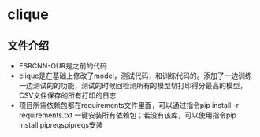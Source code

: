 # clique
## 文件介绍
 - FSRCNN-OUR是之前的代码
 - clique是在基础上修改了model，测试代码，和训练代码的。添加了一边训练一边测试的的功能，测试的时候回检测所有的模型切打印得分最高的模型，CSV文件保存的所有打印的日志
 - 项目所需依赖包都在requirements文件里面，可以通过指令pip install -r requirements.txt  一键安装所有依赖包；若没有该库，可以使用指令pip install pipreqspipreqs安装
